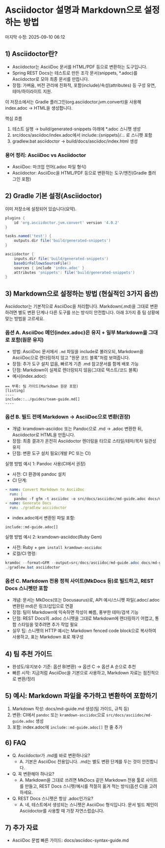 # Asciidoctor 설명과 Markdown으로 설정하는 방법

마지막 수정: 2025-09-10 06:12

## 1) Asciidoctor란?
- Asciidoctor는 AsciiDoc 문서를 HTML/PDF 등으로 변환하는 도구입니다.
- Spring REST Docs는 테스트로 만든 조각 문서(snippets, *.adoc)를 Asciidoctor로 모아 최종 문서를 만듭니다.
- 장점: 가벼움, 버전 관리에 친화적, 포함(include)/속성(attributes) 등 구성 유연, 테마/하이라이트 지원.

이 저장소에서는 Gradle 플러그인(org.asciidoctor.jvm.convert)을 사용해 index.adoc → HTML을 생성합니다.

핵심 흐름
1. 테스트 실행 → build/generated-snippets 아래에 *.adoc 스니펫 생성
2. src/docs/asciidoc/index.adoc에서 include::{snippets}/... 로 스니펫 포함
3. gradlew.bat asciidoctor → build/docs/asciidoc/index.html 생성

### 용어 정리: AsciiDoc vs Asciidoctor
- AsciiDoc: 마크업 언어(.adoc 파일 형식)
- Asciidoctor: AsciiDoc을 HTML/PDF 등으로 변환하는 도구/엔진(Gradle 플러그인 포함)

## 2) Gradle 기본 설정(Asciidoctor)
이미 저장소에 설정되어 있습니다(요약).
```gradle
plugins {
    id 'org.asciidoctor.jvm.convert' version '4.0.2'
}

tasks.named('test') {
    outputs.dir file('build/generated-snippets')
}

asciidoctor {
    inputs.dir file('build/generated-snippets')
    baseDirFollowsSourceFile()
    sources { include 'index.adoc' }
    attributes 'snippets': file('build/generated-snippets')
}
```

## 3) Markdown으로 설정하는 방법 (현실적인 3가지 옵션)
Asciidoctor는 기본적으로 AsciiDoc을 처리합니다. Markdown(.md)을 그대로 변환하려면 별도 변환 단계나 다른 도구를 쓰는 방식이 안전합니다. 아래 3가지 중 팀 상황에 맞는 방법을 고르세요.

### 옵션 A. AsciiDoc 메인(index.adoc)은 유지 + 일부 Markdown을 그대로 포함(원문 유지)
- 방법: AsciiDoc 문서에서 `.md` 파일을 include로 불러오되, Markdown을 AsciiDoc으로 렌더링하지 않고 "원문 코드 블록"처럼 보여줍니다.
- 장점: 추가 도구 설치 없음, 빠르게 기존 .md 참고문서를 함께 배포 가능
- 단점: Markdown이 실제로 렌더링되지 않음(그대로 텍스트/코드 블록)
- 예시(index.adoc):
```adoc
== 부록: 팀 가이드(Markdown 원문 포함)
[listing]
----
include::../guides/team-guide.md[]
----
```

### 옵션 B. 빌드 전에 Markdown → AsciiDoc으로 변환(권장)
- 개념: kramdown-asciidoc 또는 Pandoc으로 .md → .adoc 변환한 뒤, Asciidoctor로 HTML을 만듭니다.
- 장점: 최종 결과가 온전히 Asciidoctor 렌더링을 타므로 스타일/테마/목차 일관성 유지
- 단점: 변환 도구 설치 필요(개발 PC 또는 CI)

실행 방법 예시 1: Pandoc 사용(CI에서 권장)
- 사전: CI 환경에 pandoc 설치
- CI 단계:
```yaml
- name: Convert Markdown to AsciiDoc
  run: |
    pandoc -f gfm -t asciidoc -o src/docs/asciidoc/md-guide.adoc docs/md-guide.md
- name: Generate Docs
  run: ./gradlew asciidoctor
```
- index.adoc에서 변환된 파일 포함:
```adoc
include::md-guide.adoc[]
```

실행 방법 예시 2: kramdown-asciidoc(Ruby Gem)
- 사전: Ruby + `gem install kramdown-asciidoc`
- 로컬/CI 명령:
```powershell
kramdoc --format=GFM --output=src/docs/asciidoc/md-guide.adoc docs/md-guide.md
./gradlew.bat asciidoctor
```

### 옵션 C. Markdown 전용 정적 사이트(MkDocs 등)로 빌드하고, REST Docs 스니펫만 포함
- 개념: 문서는 MkDocs(또는 Docusaurus)로, API 예시/스니펫 파일(.adoc/.adoc 변환된 md)은 링크/삽입으로 연결
- 장점: 팀이 Markdown에 익숙하면 작성이 빠름, 풍부한 테마/검색 기능
- 단점: REST Docs의 .adoc 스니펫을 그대로 Markdown에 렌더링하기 어렵고, 통합 스타일을 맞추려면 추가 작업 필요
- 실무 팁: 스니펫의 HTTP 예시는 Markdown fenced code block으로 복사하여 사용하고, 표는 Markdown 표로 재구성

## 4) 팀 추천 가이드
- 완성도/유지보수 기준: 옵션 B(변환) → 옵션 C → 옵션 A 순으로 추천
- 빠른 시작: 지금처럼 AsciiDoc을 기본으로 사용하고, Markdown 자료는 점진적으로 변환/정리

## 5) 예시: Markdown 파일을 추가하고 변환하여 포함하기
1) Markdown 작성: docs/md-guide.md 생성(팀 가이드, 규칙 등)
2) 변환: CI에서 `pandoc` 또는 `kramdown-asciidoc`으로 `src/docs/asciidoc/md-guide.adoc` 생성
3) 포함: index.adoc에 `include::md-guide.adoc[]` 한 줄 추가

## 6) FAQ
- Q. Asciidoctor가 .md를 바로 변환하나요?
  - A. 기본은 AsciiDoc 전용입니다. .md는 별도 변환 단계를 두는 것이 안전합니다.
- Q. 꼭 변환해야 하나요?
  - A. Markdown을 그대로 쓰려면 MkDocs 같은 Markdown 전용 툴로 사이트를 만들고, REST Docs 스니펫/예시를 적절히 옮겨 적는 방식(옵션 C)을 고려하세요.
- Q. REST Docs 스니펫은 항상 .adoc인가요?
  - A. 네, 테스트에서 생성되는 스니펫은 AsciiDoc 형식입니다. 문서 빌드 체인이 Asciidoctor를 사용할 때 가장 자연스럽습니다.


## 7) 추가 자료
- AsciiDoc 문법 빠른 가이드: docs/asciidoc-syntax-guide.md
